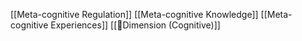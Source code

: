 [[Meta-cognitive Regulation]]
[[Meta-cognitive Knowledge]]
[[Meta-cognitive Experiences]]
[[🧠Dimension (Cognitive)]]
